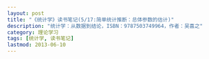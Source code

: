 ```yaml
---
layout: post
title: "《统计学》读书笔记(5/17:简单统计推断：总体参数的估计)"
description: "统计学：从数据到结论，ISBN：9787503749964，作者：吴喜之"
category: 理论学习
tags: [统计学, 读书笔记]
lastmod: 2013-06-10
---
```

